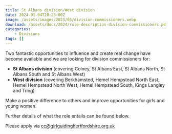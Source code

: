 ```yaml
---
title: St Albans division/West division
date: 2024-01-04T20:28:00Z
image: /assets/images/2023/05/division-commissioners.webp
download: /assets/docs/2024/role-description-division-commissioners.pdf
categories: 
    - Divisions
tags: []
---
```

Two fantastic opportunities to influence and create real change have become available and we are looking for division commissioners for:

- **St Albans division** (covering Colney, St Albans East, St Albans North, St Albans South and St Albans West)
- **West division** (covering Berkhamsted, Hemel Hempstead North East, Hemel Hempstead North West, Hemel Hempstead South, Kings Langley and Tring)

Make a positive difference to others and improve opportunities for girls and young women.

Further details of what the role entails can be found below.

Please apply via <cc@girlguidinghertfordshire.org.uk>
